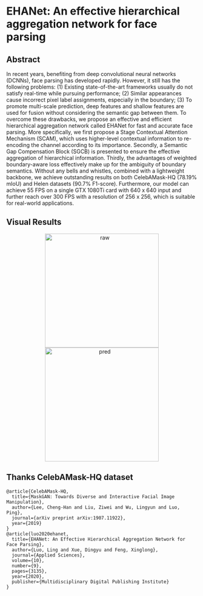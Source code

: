 # EHANet: An effective hierarchical aggregation network for face parsing

## Abstract
In recent years, benefiting from deep convolutional neural networks (DCNNs), face parsing has developed rapidly. However, it still has the following problems: (1) Existing state-of-the-art frameworks usually do not satisfy real-time while pursuing performance; (2) Similar appearances cause incorrect pixel label assignments, especially in the boundary; (3) To promote multi-scale prediction, deep features and shallow features are used for fusion without considering the semantic gap between them. To overcome these drawbacks, we propose an effective and efficient hierarchical aggregation network called EHANet for fast and accurate face parsing. More specifically, we first propose a Stage Contextual Attention Mechanism (SCAM), which uses higher-level contextual information to re-encoding the channel according to its importance. Secondly, a Semantic Gap Compensation Block (SGCB) is presented to ensure the effective aggregation of hierarchical information. Thirdly, the advantages of weighted boundary-aware loss effectively make up for the ambiguity of boundary semantics. Without any bells and whistles, combined with a lightweight backbone, we achieve outstanding results on both CelebAMask-HQ (78.19% mIoU) and Helen datasets (90.7% F1-score). Furthermore, our model can achieve 55 FPS on a single GTX 1080Ti card with 640 x 640 input and further reach over 300 FPS with a resolution of 256 x 256, which is suitable for real-world applications. 

## Visual Results
<div><div align=center>
  <img src="https://github.com/JACKYLUO1991/FaceParsing/blob/master/deployment/result/images/228.jpg" width="300" height="300" alt="raw"/>
<img src="https://github.com/JACKYLUO1991/FaceParsing/blob/master/deployment/result/renders/2.png" width="300" height="300" alt="pred"/></div>
  
## Thanks CelebAMask-HQ dataset
```
@article{CelebAMask-HQ,
  title={MaskGAN: Towards Diverse and Interactive Facial Image Manipulation},
  author={Lee, Cheng-Han and Liu, Ziwei and Wu, Lingyun and Luo, Ping},
  journal={arXiv preprint arXiv:1907.11922},
  year={2019}
}
@article{luo2020ehanet,
  title={EHANet: An Effective Hierarchical Aggregation Network for Face Parsing},
  author={Luo, Ling and Xue, Dingyu and Feng, Xinglong},
  journal={Applied Sciences},
  volume={10},
  number={9},
  pages={3135},
  year={2020},
  publisher={Multidisciplinary Digital Publishing Institute}
}
```
